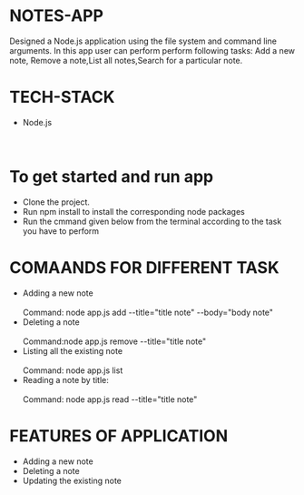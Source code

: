 # NOTES-APP
<p> Designed a Node.js application using the file system and command line arguments. In this app user can perform perform following tasks: Add a new note, Remove a  note,List all notes,Search for a particular note.</p>

 <h1>TECH-STACK</h1>
   <ul>
  <li>Node.js</li>
  </ul>
  </br>

<h1> To get started and run app </h1>
<ul>
<li>Clone the project.</li>
<li>Run npm install to install the corresponding node packages</li>
<li>Run the cmmand given below from the terminal according to the task you have to perform</li>
</ul>


<h1>COMAANDS FOR DIFFERENT TASK </h1>
<ul>
  <li>Adding a new note</li>
  <br>Command:  node app.js add --title="title note" --body="body note"
  <br><li>Deleting a note</li>
  <br>Command:node app.js remove --title="title note"
  <br><li>Listing all the existing note</li>
  <br>Command:  node app.js list
  <br><li>Reading a note by title:</li>
  <br>Command: node app.js read --title="title note"
  
 </ul>

<h1> FEATURES OF APPLICATION</h1>
<ul>
<li>Adding a new note</li>
<li>Deleting a note</li>
<li>Updating the existing note</li>
 </ul>
